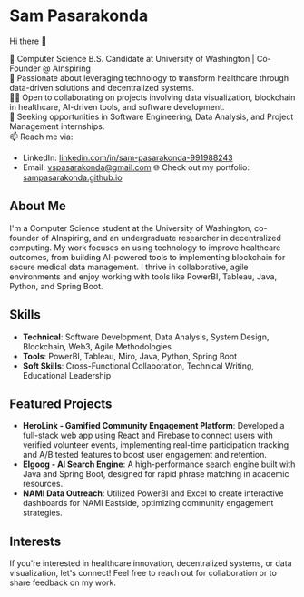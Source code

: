 # Sam Pasarakonda

Hi there 👋

🔭 Computer Science B.S. Candidate at University of Washington | Co-Founder @ AInspiring  
🌱 Passionate about leveraging technology to transform healthcare through data-driven solutions and decentralized systems.  
👨‍💻 Open to collaborating on projects involving data visualization, blockchain in healthcare, AI-driven tools, and software development.  
🤝 Seeking opportunities in Software Engineering, Data Analysis, and Project Management internships.  
📫 Reach me via:  
- LinkedIn: [linkedin.com/in/sam-pasarakonda-991988243](https://www.linkedin.com/in/sam-pasarakonda-991988243/)  
- Email: [vspasarakonda@gmail.com](mailto:vspasarakonda@gmail.com)
🌐 Check out my portfolio: [sampasarakonda.github.io](https://sampasarakonda.github.io)  

## About Me  
I'm a Computer Science student at the University of Washington, co-founder of AInspiring, and an undergraduate researcher in decentralized computing. My work focuses on using technology to improve healthcare outcomes, from building AI-powered tools to implementing blockchain for secure medical data management. I thrive in collaborative, agile environments and enjoy working with tools like PowerBI, Tableau, Java, Python, and Spring Boot.

## Skills  
- **Technical**: Software Development, Data Analysis, System Design, Blockchain, Web3, Agile Methodologies  
- **Tools**: PowerBI, Tableau, Miro, Java, Python, Spring Boot 
- **Soft Skills**: Cross-Functional Collaboration, Technical Writing, Educational Leadership  

## Featured Projects  
- **HeroLink - Gamified Community Engagement Platform**: Developed a full-stack web app using React and Firebase to connect users with verified volunteer events, implementing real-time participation tracking and A/B tested features to boost user engagement and retention.  
- **Elgoog - AI Search Engine**: A high-performance search engine built with Java and Spring Boot, designed for rapid phrase matching in academic resources.  
- **NAMI Data Outreach**: Utilized PowerBI and Excel to create interactive dashboards for NAMI Eastside, optimizing community engagement strategies.  

## Interests
If you're interested in healthcare innovation, decentralized systems, or data visualization, let's connect! Feel free to reach out for collaboration or to share feedback on my work.  
